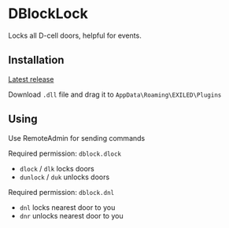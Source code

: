 # DBlockLock
Locks all D-cell doors, helpful for events.

## Installation
[Latest release](https://github.com/scp252arc/dblocklock/releases/latest)

Download `.dll` file and drag it to `AppData\Roaming\EXILED\Plugins`

## Using
Use RemoteAdmin for sending commands

Required permission: `dblock.dlock`
- `dlock` / `dlk` locks doors
- `dunlock` / `duk` unlocks doors
  
Required permission: `dblock.dnl`

- `dnl` locks nearest door to you
- `dnr` unlocks nearest door to you
